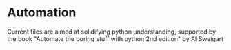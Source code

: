 # Automation

Current files are aimed at solidifying python understanding, supported by the book "Automate the boring stuff with python 2nd edition" by Al Sweigart